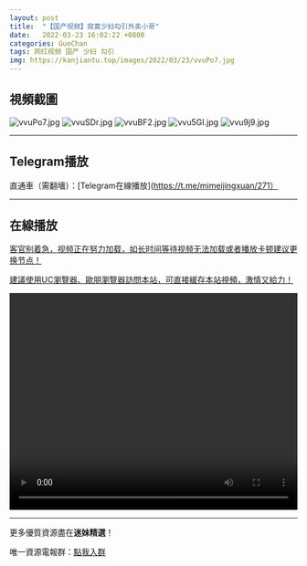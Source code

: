 ```yaml
---
layout: post
title:  "【国产视频】寂寞少妇勾引外卖小哥"
date:   2022-03-23 16:02:22 +0800
categories: GuoChan
tags: 网红视频 国产 少妇 勾引
img: https://kanjiantu.top/images/2022/03/23/vvuPo7.jpg
---
```



## 視頻截圖

![vvuPo7.jpg](https://kanjiantu.top/images/2022/03/23/vvuPo7.jpg)
![vvuSDr.jpg](https://kanjiantu.top/images/2022/03/23/vvuSDr.jpg)
![vvuBF2.jpg](https://kanjiantu.top/images/2022/03/23/vvuBF2.jpg)
![vvu5GI.jpg](https://kanjiantu.top/images/2022/03/23/vvu5GI.jpg)
![vvu9j9.jpg](https://kanjiantu.top/images/2022/03/23/vvu9j9.jpg)

* * *
## Telegram播放

直通車（需翻墻）：[Telegram在線播放](https://t.me/mimeijingxuan/271）

* * *
## 在線播放
<u>客官别着急，视频正在努力加载，如长时间等待视频无法加载或者播放卡顿建议更换节点！</u>

<u>建議使用UC瀏覽器、歐朋瀏覽器訪問本站，可直接緩存本站視頻，激情又給力！</u>
<center><video src="https://cdn.publer.io/uploads/videos/624582e1db2797780f849751/a162694ec22bd9f0eab31bb113377f9e.mp4" width="100%" height="380px" controls="controls"></video></center>

* * *
更多優質資源盡在**迷妹精選**！

唯一資源電報群：[點我入群](https://t.me/mimeijingxuan)


